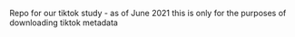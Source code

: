 Repo for our tiktok study - as of June 2021 this is only for the purposes of downloading tiktok metadata
